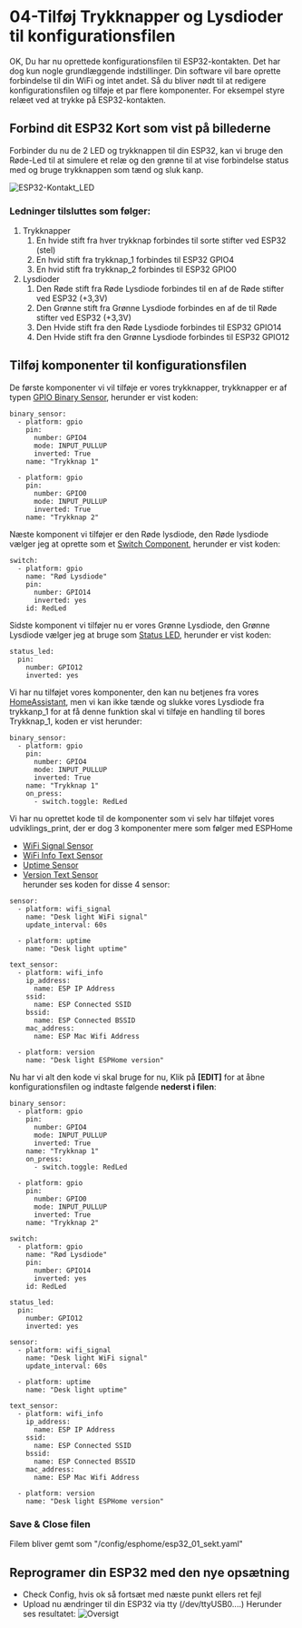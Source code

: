 # 04-Tilføj Trykknapper og Lysdioder til konfigurationsfilen

OK, Du har nu oprettede konfigurationsfilen til ESP32-kontakten. Det har dog kun nogle grundlæggende indstillinger. Din software vil bare oprette forbindelse til din WiFi og intet andet. 
Så du bliver nødt til at redigere konfigurationsfilen og tilføje et par flere komponenter. For eksempel styre relæet ved at trykke på ESP32-kontakten.

## Forbind dit ESP32 Kort som vist på billederne  
Forbinder du nu de 2 LED og trykknappen til din ESP32, kan vi bruge den Røde-Led til at simulere et relæ og den grønne til at vise forbindelse status med og bruge trykknappen som tænd og sluk kanp.

![ESP32-Kontakt_LED](/Opgaver/ESP32-Kontakt/ESP32-Kontakt_LED_bb.png) 

### Ledninger tilsluttes som følger:
1. Trykknapper
   1. En hvide stift fra hver trykknap forbindes til sorte stifter ved ESP32 (stel)
   2. En hvid stift fra trykknap_1 forbindes til ESP32 GPIO4
   3. En hvid stift fra trykknap_2 forbindes til ESP32 GPIO0
2. Lysdioder
   1. Den Røde stift fra Røde Lysdiode forbindes til en af de Røde stifter ved ESP32 (+3,3V)
   2. Den Grønne stift fra Grønne Lysdiode forbindes en af de til Røde stifter ved ESP32 (+3,3V)
   3. Den Hvide stift fra den Røde Lysdiode forbindes til ESP32 GPIO14 
   4. Den Hvide stift fra den Grønne Lysdiode forbindes til ESP32 GPIO12

## Tilføj komponenter til konfigurationsfilen
De første komponenter vi vil tilføje er vores trykknapper, trykknapper er af typen [GPIO Binary Sensor](https://esphome.io/components/binary_sensor/gpio.html), herunder er vist koden: 
```
binary_sensor:
  - platform: gpio
    pin:
      number: GPIO4
      mode: INPUT_PULLUP
      inverted: True
    name: "Trykknap 1"

  - platform: gpio
    pin:
      number: GPIO0
      mode: INPUT_PULLUP
      inverted: True
    name: "Trykknap 2"

```
Næste komponent vi tilføjer er den Røde lysdiode, den Røde lysdiode vælger jeg at oprette som et [Switch Component](https://esphome.io/components/switch/index.html), herunder er vist koden:
```
switch:
  - platform: gpio
    name: "Rød Lysdiode"
    pin: 
      number: GPIO14
      inverted: yes
    id: RedLed
```
Sidste komponent vi tilføjer nu er vores Grønne Lysdiode, den Grønne Lysdiode vælger jeg at bruge som [Status LED](https://esphome.io/components/status_led.html), herunder er vist koden:
```
status_led:
  pin:
    number: GPIO12
    inverted: yes
```
Vi har nu tilføjet vores komponenter, den kan nu betjenes fra vores [HomeAssistant](http://homeassistant-41.local:8123/lovelace/default_view), men vi kan ikke tænde og slukke vores Lysdiode fra trykkanp_1 for at få denne funktion skal vi tilføje en handling til bores Trykknap_1, koden er vist herunder:
```
binary_sensor:
  - platform: gpio
    pin:
      number: GPIO4
      mode: INPUT_PULLUP
      inverted: True
    name: "Trykknap 1"
    on_press:
      - switch.toggle: RedLed
```
Vi har nu oprettet kode til de komponenter som vi selv har tilføjet vores udviklings_print, der er dog 3 komponenter mere som følger med ESPHome
*  [WiFi Signal Sensor](https://esphome.io/components/sensor/wifi_signal.html)
*  [WiFi Info Text Sensor](https://esphome.io/components/text_sensor/wifi_info.html)
*  [Uptime Sensor](https://esphome.io/components/sensor/uptime.html)  
*  [Version Text Sensor](https://esphome.io/components/text_sensor/version.html)  
herunder ses koden for disse 4 sensor:
```
sensor:
  - platform: wifi_signal
    name: "Desk light WiFi signal"
    update_interval: 60s

  - platform: uptime
    name: "Desk light uptime"

text_sensor:
  - platform: wifi_info
    ip_address:
      name: ESP IP Address
    ssid:
      name: ESP Connected SSID
    bssid:
      name: ESP Connected BSSID
    mac_address:
      name: ESP Mac Wifi Address

  - platform: version
    name: "Desk light ESPHome version"
```
Nu har vi alt den kode vi skal bruge for nu, Klik på **[EDIT]** for at åbne konfigurationsfilen og indtaste følgende **nederst i filen**:

```
binary_sensor:
  - platform: gpio
    pin:
      number: GPIO4
      mode: INPUT_PULLUP
      inverted: True
    name: "Trykknap 1"
    on_press:
      - switch.toggle: RedLed

  - platform: gpio
    pin:
      number: GPIO0
      mode: INPUT_PULLUP
      inverted: True
    name: "Trykknap 2"

switch:
  - platform: gpio
    name: "Rød Lysdiode"
    pin: 
      number: GPIO14
      inverted: yes
    id: RedLed

status_led:
  pin:
    number: GPIO12
    inverted: yes

sensor:
  - platform: wifi_signal
    name: "Desk light WiFi signal"
    update_interval: 60s

  - platform: uptime
    name: "Desk light uptime"

text_sensor:
  - platform: wifi_info
    ip_address:
      name: ESP IP Address
    ssid:
      name: ESP Connected SSID
    bssid:
      name: ESP Connected BSSID
    mac_address:
      name: ESP Mac Wifi Address

  - platform: version
    name: "Desk light ESPHome version"

```
### Save & Close filen  
Filem bliver gemt som "/config/esphome/esp32_01_sekt.yaml"

## Reprogramer din ESP32 med den nye opsætning
* Check Config, hvis ok så fortsæt med næste punkt ellers ret fejl
* Upload nu ændringer til din ESP32 via tty (/dev/ttyUSB0....)
Herunder ses resultatet:
![Oversigt](/Opgaver/ESP32-Kontakt/Oversigt.png) 
